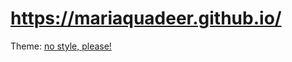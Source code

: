 # https://mariaquadeer.github.io/

Theme: [no style, please!](https://github.com/riggraz/no-style-please)